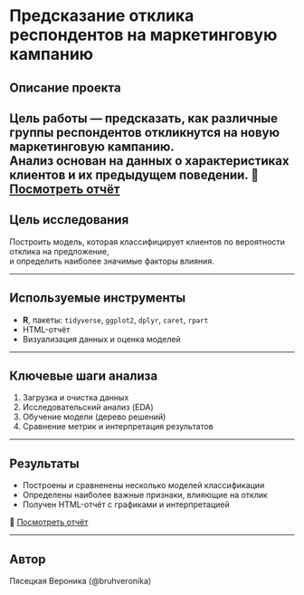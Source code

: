 # Предсказание отклика респондентов на маркетинговую кампанию

## Описание проекта
Цель работы — предсказать, как различные группы респондентов откликнутся на новую маркетинговую кампанию.  
Анализ основан на данных о характеристиках клиентов и их предыдущем поведении.
📎 [Посмотреть отчёт](./vvpyasetskaya-report-4.html)
---

## Цель исследования
Построить модель, которая классифицирует клиентов по вероятности отклика на предложение,  
и определить наиболее значимые факторы влияния.

---

## Используемые инструменты
- **R**, пакеты: `tidyverse`, `ggplot2`, `dplyr`, `caret`, `rpart`
- HTML-отчёт
- Визуализация данных и оценка моделей


---

## Ключевые шаги анализа
1. Загрузка и очистка данных  
2. Исследовательский анализ (EDA)  
3. Обучение модели (дерево решений)  
4. Сравнение метрик и интерпретация результатов  

---

## Результаты
- Построены и сравненены несколько моделей классификации  
- Определены наиболее важные признаки, влияющие на отклик  
- Получен HTML-отчёт с графиками и интерпретацией

📎 [Посмотреть отчёт](./vvpyasetskaya-report-4.html)

---

## Автор
Пясецкая Вероника (@bruhveronika)

